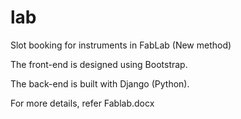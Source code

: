 # lab
Slot booking for instruments in FabLab (New method)

The front-end is designed using Bootstrap.


The back-end is built with Django (Python).

For more details, refer Fablab.docx
